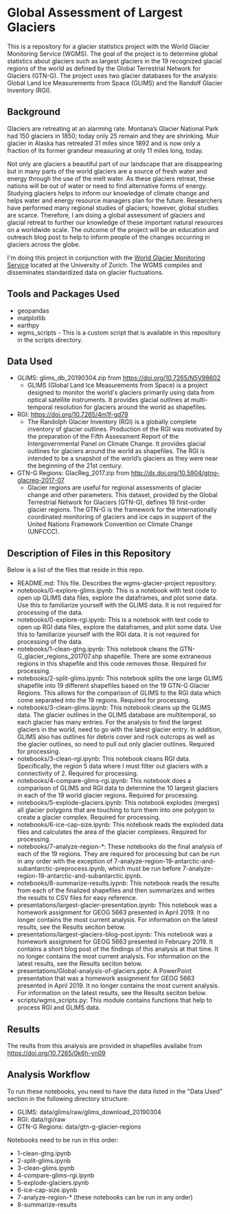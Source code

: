# Global Assessment of Largest Glaciers
This is a repository for a glacier statistics project with the World Glacier Monitoring Service (WGMS). The goal of the project is to determine global statistics about glaciers such as largest glaciers in the 19 recognized glacial regions of the world as defined by the Global Terrestrial Network for Glaciers (GTN-G). The project uses two glacier databases for the analysis: Global Land Ice Measurements from Space (GLIMS) and the Randolf Glacier Inventory (RGI).

## Background
Glaciers are retreating at an alarming rate. Montana’s Glacier National Park had 150 glaciers in 1850; today only 25 remain and they are shrinking. Muir glacier in Alaska has retreated 31 miles since 1892 and is now only a fraction of its former grandeur measuring at only 11 miles long, today.

Not only are glaciers a beautiful part of our landscape that are disappearing but in many parts of the world glaciers are a source of fresh water and energy through the use of the melt water. As these glaciers retreat, these nations will be out of water or need to find alternative forms of energy. Studying glaciers helps to inform our knowledge of climate change and helps water and energy resource managers plan for the future. Researchers have performed many regional studies of glaciers; however, global studies are scarce. Therefore, I am doing a global assessment of glaciers and glacial retreat to further our knowledge of these important natural resources on a worldwide scale. The outcome of the project will be an education and outreach blog post to help to inform people of the changes occurring in glaciers across the globe.

I'm doing this project in conjunction with the [World Glacier Monitoring Service](https://wgms.ch/) located at the University of Zurich. The WGMS compiles and disseminates standardized data on glacier fluctuations.

## Tools and Packages Used

* geopandas
* matplotlib
* earthpy
* wgms_scripts - This is a custom script that is available in this repository in the scripts directory.

## Data Used

* GLIMS: glims_db_20190304.zip from https://doi.org/10.7265/N5V98602
  * GLIMS (Global Land Ice Measurements from Space) is a project designed to monitor the world's glaciers primarily using data from optical satellite instruments. It provides glacial outlines at multi-temporal resolution for glaciers around the world as shapefiles.
* RGI: https://doi.org/10.7265/4m1f-gd79
  * The Randolph Glacier Inventory (RGI) is a globally complete inventory of glacier outlines. Production of the RGI was motivated
by the preparation of the Fifth Assessment Report of the Intergovernmental Panel on Climate Change. It provides glacial outlines for glaciers around the world as shapefiles. The RGI is intended to be a snapshot of the world’s glaciers as they were near the beginning of the 21st century.
* GTN-G Regions: GlacReg_2017.zip from http://dx.doi.org/10.5904/gtng-glacreg-2017-07
  * Glacier regions are useful for regional assessments of glacier change and other parameters. This dataset, provided by the Global Terrestrial Network for Glaciers (GTN-G), defines 19 first-order glacier regions. The GTN-G is the framework for the internationally coordinated monitoring of glaciers and ice caps in support of the United Nations Framework Convention on Climate Change (UNFCCC).

## Description of Files in this Repository
Below is a list of the files that reside in this repo.

* README.md: This file. Describes the wgms-glacier-project repository.
* notebooks/0-explore-glims.ipynb: This is a notebook with test code to open up GLIMS data files, explore the dataframes, and plot some data. Use this to familiarize yourself with the GLIMS data. It is not required for processing of the data.
* notebooks/0-explore-rgi.ipynb: This is a notebook with test code to open up RGI data files, explore the dataframes, and plot some data. Use this to familiarize yourself with the RGI data. It is not required for processing of the data.
* notebooks/1-clean-gtng.ipynb: This notebook cleans the GTN-G_glacier_regions_201707.shp shapefile. There are some extraneous regions in this shapefile and this code removes those. Required for processing.
* notebooks/2-split-glims.ipynb: This notebook splits the one large GLIMS shapefile into 19 different shapefiles based on the 19 GTN-G Glacier Regions. This allows for the comparison of GLIMS to the RGI data which come separated into the 19 regions. Required for processing.
* notebooks/3-clean-glims.ipynb: This notebook cleans up the GLIMS data. The glacier outlines in the GLIMS database are multitemporal, so each glacier has many entries. For the analysis to find the largest glaciers in the world, need to go with the latest glacier entry. In addition, GLIMS also has outlines for debris cover and rock outcrops as well as the glacier outlines, so need to pull out only glacier outlines. Required for processing.
* notebooks/3-clean-rgi.ipynb: This notebook cleans RGI data. Specifically, the region 5 data where I must filter out glaciers with a connectivity of 2. Required for processing.
* notebooks/4-compare-glims-rgi.ipynb: This notebook does a comparison of GLIMS and RGI data to determine the 10 largest glaciers in each of the 19 world glacier regions. Required for processing.
* notebooks/5-explode-glaciers.ipynb: This notebook explodes (merges) all glacier polygons that are touching to turn them into one polygon to create a glacier complex. Required for processing.
* notebooks/6-ice-cap-size.ipynb: This notebook reads the exploded data files and calculates the area of the glacier complexes. Required for processing.
* notebooks/7-analyze-region-\*: These notebooks do the final analysis of each of the 19 regions. They are required for processing but can be run in any order with the exception of 7-analyze-region-19-antarctic-and-subantarctic-preprocess.ipynb, which must be run before 7-analyze-region-19-antarctic-and-subantarctic.ipynb.
* notebooks/8-summarize-results.iypnb: This notebook reads the results from each of the finalized shapefiles and then summarizes and writes the results to CSV files for easy reference.
* presentations/largest-glacier-presentation.ipynb: This notebook was a homework assignment for GEOG 5663 presented in April 2019. It no longer contains the most current analysis. For information on the latest results, see the Results seciton below.
* presentations/largest-glaciers-blog-post.ipynb: This notebook was a homework assignment for GEOG 5663 presented in February 2019. It contains a short blog post of the findings of this analysis at that time. It no longer contains the most current analysis. For information on the latest results, see the Results seciton below.
* presentations/Global-analysis-of-glaciers.pptx: A PowerPoint presentation that was a homework assignment for GEOG 5663 presented in April 2019. It no longer contains the most current analysis. For information on the latest results, see the Results seciton below.
* scripts/wgms_scripts.py: This module contains functions that help to process RGI and GLIMS data.

## Results
The reults from this analysis are provided in shapefiles availabe from https://doi.org/10.7265/0k6h-yn09

## Analysis Workflow

To run these notebooks, you need to have the data listed in the "Data Used" section in the following directory structure:
* GLIMS: data/glims/raw/glims_download_20190304
* RGI: data/rgi/raw
* GTN-G Regions: data/gtn-g-glacier-regions

Notebooks need to be run in this order:
* 1-clean-gtng.ipynb
* 2-split-glims.ipynb
* 3-clean-glims.ipynb
* 4-compare-glims-rgi.ipynb
* 5-explode-glaciers.ipynb
* 6-ice-cap-size.ipynb
* 7-analyze-region-\* (these notebooks can be run in any order)
* 8-summarize-results
